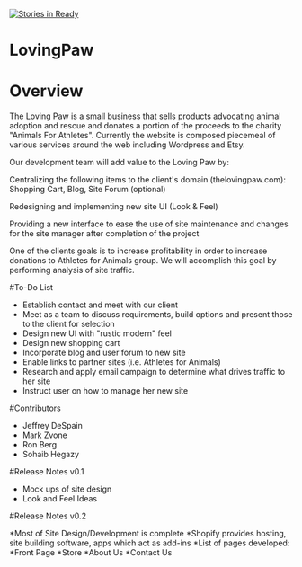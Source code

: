 [![Stories in Ready](https://badge.waffle.io/asu-cis-capstone/lovingpaw.png?label=ready&title=Ready)](https://waffle.io/asu-cis-capstone/lovingpaw)
# LovingPaw

# Overview

The Loving Paw is a small business that sells products advocating animal adoption and rescue and donates a portion of the proceeds to the charity "Animals For Athletes".  Currently the website is composed piecemeal of various services around the web including Wordpress and Etsy.

Our development team will add value to the Loving Paw by:

  Centralizing the following items to the client's domain (thelovingpaw.com): Shopping Cart, Blog, Site Forum (optional)
    
  Redesigning and implementing new site UI (Look & Feel)
  
  Providing a new interface to ease the use of site maintenance and changes for the site manager after completion of the project

One of the clients goals is to increase profitability in order to increase donations to Athletes for Animals group.  We will accomplish this goal by performing analysis of site traffic.

#To-Do List

* Establish contact and meet with our client
* Meet as a team to discuss requirements, build options and present those to the client for selection
* Design new UI with "rustic modern" feel
* Design new shopping cart
* Incorporate blog and user forum to new site
* Enable links to partner sites (i.e. Athletes for Animals)
* Research and apply email campaign to determine what drives traffic to her site
* Instruct user on how to manage her new site 

#Contributors

* Jeffrey DeSpain
* Mark Zvone
* Ron Berg
* Sohaib Hegazy

#Release Notes v0.1

* Mock ups of site design
* Look and Feel Ideas

#Release Notes v0.2

*Most of Site Design/Development is complete
*Shopify provides hosting, site building software, apps which act as add-ins
*List of pages developed:
  *Front Page
  *Store
  *About Us
  *Contact Us
